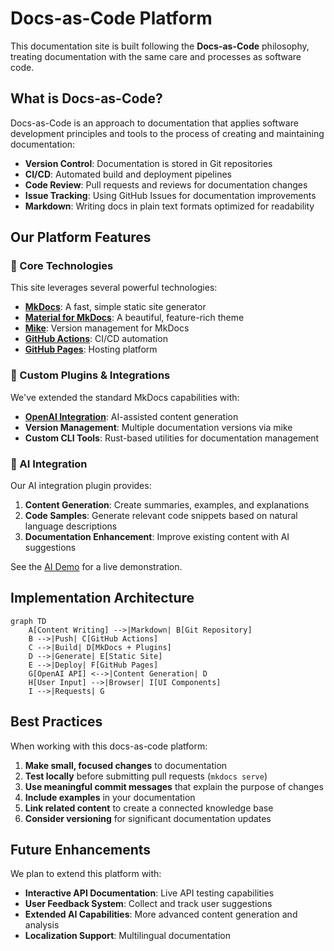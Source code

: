# Docs-as-Code Platform

This documentation site is built following the **Docs-as-Code** philosophy, treating documentation with the same care and processes as software code.

## What is Docs-as-Code?

Docs-as-Code is an approach to documentation that applies software development principles and tools to the process of creating and maintaining documentation:

- **Version Control**: Documentation is stored in Git repositories
- **CI/CD**: Automated build and deployment pipelines
- **Code Review**: Pull requests and reviews for documentation changes
- **Issue Tracking**: Using GitHub Issues for documentation improvements
- **Markdown**: Writing docs in plain text formats optimized for readability

## Our Platform Features

### 🚀 Core Technologies

This site leverages several powerful technologies:

- **[MkDocs](https://www.mkdocs.org/)**: A fast, simple static site generator
- **[Material for MkDocs](https://squidfunk.github.io/mkdocs-material/)**: A beautiful, feature-rich theme
- **[Mike](https://github.com/jimporter/mike)**: Version management for MkDocs
- **[GitHub Actions](https://github.com/features/actions)**: CI/CD automation
- **[GitHub Pages](https://pages.github.com/)**: Hosting platform

### 🔌 Custom Plugins & Integrations

We've extended the standard MkDocs capabilities with:

- **[OpenAI Integration](/ai-demo/)**: AI-assisted content generation
- **Version Management**: Multiple documentation versions via mike
- **Custom CLI Tools**: Rust-based utilities for documentation management

### 🤖 AI Integration

Our AI integration plugin provides:

1. **Content Generation**: Create summaries, examples, and explanations
2. **Code Samples**: Generate relevant code snippets based on natural language descriptions
3. **Documentation Enhancement**: Improve existing content with AI suggestions

See the [AI Demo](/ai-demo/) for a live demonstration.

## Implementation Architecture

```mermaid
graph TD
    A[Content Writing] -->|Markdown| B[Git Repository]
    B -->|Push| C[GitHub Actions]
    C -->|Build| D[MkDocs + Plugins]
    D -->|Generate| E[Static Site]
    E -->|Deploy| F[GitHub Pages]
    G[OpenAI API] <-->|Content Generation| D
    H[User Input] -->|Browser| I[UI Components]
    I -->|Requests| G
```

## Best Practices

When working with this docs-as-code platform:

1. **Make small, focused changes** to documentation
2. **Test locally** before submitting pull requests (`mkdocs serve`)
3. **Use meaningful commit messages** that explain the purpose of changes
4. **Include examples** in your documentation
5. **Link related content** to create a connected knowledge base
6. **Consider versioning** for significant documentation updates

## Future Enhancements

We plan to extend this platform with:

- **Interactive API Documentation**: Live API testing capabilities
- **User Feedback System**: Collect and track user suggestions
- **Extended AI Capabilities**: More advanced content generation and analysis
- **Localization Support**: Multilingual documentation